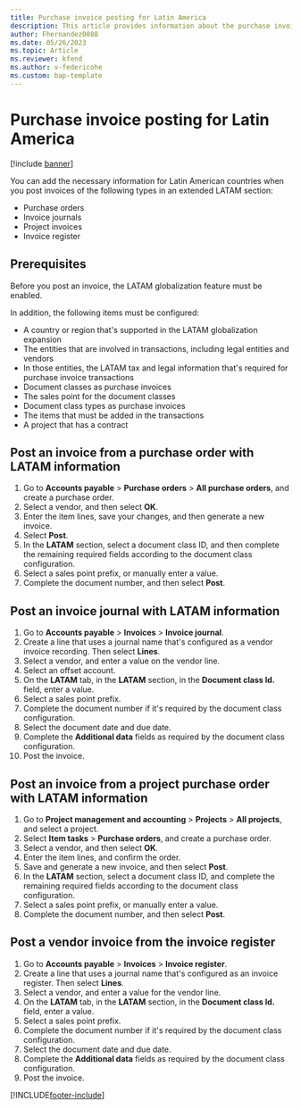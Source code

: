 ```yaml
---
title: Purchase invoice posting for Latin America
description: This article provides information about the purchase invoice posting process for Latin America.
author: Fhernandez0088
ms.date: 05/26/2023
ms.topic: Article
ms.reviewer: kfend
ms.author: v-federicohe 
ms.custom: bap-template
---
```


# Purchase invoice posting for Latin America

[!include [banner](../includes/banner.md)]

You can add the necessary information for Latin American countries when you post invoices of the following types in an extended LATAM section:

- Purchase orders
- Invoice journals
- Project invoices
- Invoice register

## Prerequisites

Before you post an invoice, the LATAM globalization feature must be enabled.

In addition, the following items must be configured:

- A country or region that's supported in the LATAM globalization expansion
- The entities that are involved in transactions, including legal entities and vendors
- In those entities, the LATAM tax and legal information that's required for purchase invoice transactions
- Document classes as purchase invoices
- The sales point for the document classes
- Document class types as purchase invoices
- The items that must be added in the transactions
- A project that has a contract

## Post an invoice from a purchase order with LATAM information

1. Go to **Accounts payable** \> **Purchase orders** \> **All purchase orders**, and create a purchase order.
2. Select a vendor, and then select **OK**.
3. Enter the item lines, save your changes, and then generate a new invoice.
4. Select **Post**.
5. In the **LATAM** section, select a document class ID, and then complete the remaining required fields according to the document class configuration.
6. Select a sales point prefix, or manually enter a value.
7. Complete the document number, and then select **Post**.

## Post an invoice journal with LATAM information

1. Go to **Accounts payable** \> **Invoices** \> **Invoice journal**.
2. Create a line that uses a journal name that's configured as a vendor invoice recording. Then select **Lines**.
3. Select a vendor, and enter a value on the vendor line.
4. Select an offset account.
5. On the **LATAM** tab, in the **LATAM** section, in the **Document class Id.** field, enter a value.
6. Select a sales point prefix.
7. Complete the document number if it's required by the document class configuration.
8. Select the document date and due date.
9. Complete the **Additional data** fields as required by the document class configuration.
10. Post the invoice.	

## Post an invoice from a project purchase order with LATAM information

1. Go to **Project management and accounting** \> **Projects** \> **All projects**, and select a project.
2. Select **Item tasks** \> **Purchase orders**, and create a purchase order.
3. Select a vendor, and then select **OK**.
4. Enter the item lines, and confirm the order.
5. Save and generate a new invoice, and then select **Post**.
6. In the **LATAM** section, select a document class ID, and complete the remaining required fields according to the document class configuration.
7. Select a sales point prefix, or manually enter a value.
8. Complete the document number, and then select **Post**.

## Post a vendor invoice from the invoice register

1. Go to **Accounts payable** \> **Invoices** \> **Invoice register**.
2. Create a line that uses a journal name that's configured as an invoice register. Then select **Lines**.
3. Select a vendor, and enter a value for the vendor line.
4. On the **LATAM** tab, in the **LATAM** section, in the **Document class Id.** field, enter a value.
5. Select a sales point prefix.
6. Complete the document number if it's required by the document class configuration.
7. Select the document date and due date.
8. Complete the **Additional data** fields as required by the document class configuration.
9. Post the invoice.


[!INCLUDE[footer-include](../../includes/footer-banner.md)]
